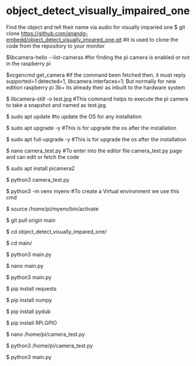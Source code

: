 # object_detect_visually_impaired_one
Find the object and tell their name via audio for visually imparied one
$ git clone https://github.com/anandg-embedd/object_detect_visually_impared_one.git  #it is used to clone the code from the repository to your monitor

$libcamera-hello --list-cameras                                                      #for finding the pi camera is enabled or not in the raspberry pi

$vcgencmd get_camera                                                                 #if the command been fetched then, it must reply          supported=1 detected=1, libcamera interfaces=1; But normally for new edition raspberry pi 3b+ its already their as inbuilt to the hardware system

$ libcamera-still -o test.jpg                                                        #This command helps to execute the pi camera to take a snapshot and named as test.jpg

$ sudo apt update                                                                    #to update the OS for any installation

$ sudo apt upgrade -y                                                                #This is for upgrade the os after the installation

$ sudo apt full-upgrade -y                                                            #This is for upgrade the os after the installation

$ nano camera_test.py                                                                 #To enter into the editor file camera_test.py page and                                                                                   can edit or fetch the code

$ sudo apt install picamera2  

$ python3 camera_test.py

$ python3 -m venv myenv                                                               #To create a Virtual environment we use this cmd


$ source /home/pi/myenv/bin/activate 


$ git pull origin main

$ cd object_detect_visually_impared_one/

$ cd main/

$ python3 main.py

$ nano main.py

$ python3 main.py

$ pip install requests

$ pip install numpy

$ pip install pydub

$ pip install RPi.GPIO

$ nano /home/pi/camera_test.py

$ python3 /home/pi/camera_test.py

$ python3 main.py
